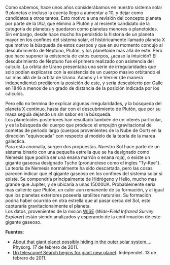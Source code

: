 <!--
.. title: El planeta X
.. slug: el-planeta-x
.. date: 2011-02-20 18:44:33 UTC-05:00
.. tags: Astronomía,Planeta X,Sistema solar,Ciencia
.. category: Migración/Física Pasión
.. link:
.. description:
.. type: text
.. author: Edward Villegas Pulgarin
-->

Como sabemos, hace unos años considerábamos en nuestro sistema solar 9 planetas e incluso la cuenta llego a aumentar a 10, y dejar como candidatos a otros tantos. Esto motivo a una revisión del concepto planeta por parte de la IAU, que elimino a Plutón y al reciente candidato de la categoría de planetas y quedaron como planetas menores o planetoides.
Sin embargo, desde hace mucho ha persistido la historia de un planeta mayor en los confines del sistema solar, el históricamente llamado planeta X que motivo la búsqueda de estos cuerpos y que en su momento condujo al descubrimiento de Neptuno, Plutón, y los planetoide mas allá de este.
Pero que hace suponer la existencia de estos cuerpos, ¿acaso la intuición?
El descubrimiento de Neptuno fue el primero realizado con asistencia del calculo. La orbita de Urano presentaba una serie de irregularidades que solo podían explicarse con la existencia de un cuerpo masivo orbitando el sol mas allá de la órbita de Urano. Adams y Le Verrier (de manera independiente) predijeron la posición de este, y seria descubierto por Galle en 1846 a menos de un grado de distancia de la posición indicada por los cálculos.  

Pero ello no termina de explicar algunas irregularidades, y la búsqueda del planeta X continuo, hasta dar con el descubrimiento de Plutón, que por su masa seguía dejando un sin sabor en la búsqueda.  
Los planetoides posteriores han resultado también de un interés particular, y es la búsqueda del cuerpo que produce el empujón gravitacional de cometas de periodo largo (cuerpos provenientes de la Nube de Oort) en la dirección "equivocada" con respecto al modelo de la teoría de la marea galáctica.  
Para esta anomalía, surgen dos propuestas. Nuestro Sol hace parte de un sistema binario con una pequeña estrella que se ha designado como Nemesis (que podría ser una enana marrón o enana roja), o existe un gigante gaseosa designado Tyche (pronúnciese como el ingles "Ty-Kee").  
La teoría de Nemesis normalmente ha sido descartada, pero las cosas parecen indicar que el gigante gaseoso en los confines del sistema solar si existe. Se compondría principalmente de Hidrógeno y Helio, mucho mas grande que Jupiter, y se ubicaría a unas 15000UA. Probablemente seria mas caliente que Plutón, un calor aun remanente de su formación, y al igual que los planetas exteriores poseería satélites naturales. Su formación podría haber ocurrido en otra estrella que al pasar cerca del Sol, este capturaría gravitacionalmente el planeta.  
Los datos, provenientes de la misión [WISE](http://wise.ssl.berkeley.edu/) (_Wide-Field Infrared Survey Explorer_) están siendo analizados y esperando de la confirmación de este gigante gaseoso.  

__Fuentes__:  

+   [About that giant planet possibly hiding in the outer solar system…](https://phys.org/news/2011-02-giant-planet-possibly-outer-solar.html). Physorg. 17 de febrero de 2011.  
+   [Up telescope! Search begins for giant new planet](http://www.independent.co.uk/news/science/up-telescope-search-begins-for-giant-new-planet-2213119.html). Independet. 13 de febrero de 2011.  
